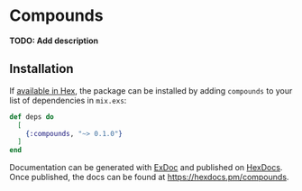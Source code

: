 # Compounds

**TODO: Add description**

## Installation

If [available in Hex](https://hex.pm/docs/publish), the package can be installed
by adding `compounds` to your list of dependencies in `mix.exs`:

```elixir
def deps do
  [
    {:compounds, "~> 0.1.0"}
  ]
end
```

Documentation can be generated with [ExDoc](https://github.com/elixir-lang/ex_doc)
and published on [HexDocs](https://hexdocs.pm). Once published, the docs can
be found at <https://hexdocs.pm/compounds>.

